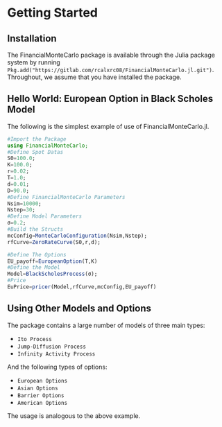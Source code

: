 # Getting Started

## Installation

The FinancialMonteCarlo package is available through the Julia package system by running `Pkg.add("https://gitlab.com/rcalxrc08/FinancialMonteCarlo.jl.git")`.
Throughout, we assume that you have installed the package.

## Hello World: European Option in Black Scholes Model

The following is the simplest example of use of FinancialMonteCarlo.jl.
```julia
#Import the Package
using FinancialMonteCarlo;
#Define Spot Datas
S0=100.0;
K=100.0;
r=0.02;
T=1.0;
d=0.01;
D=90.0;
#Define FinancialMonteCarlo Parameters
Nsim=10000;
Nstep=30;
#Define Model Parameters
σ=0.2;
#Build the Structs
mcConfig=MonteCarloConfiguration(Nsim,Nstep);
rfCurve=ZeroRateCurve(S0,r,d);

#Define The Options
EU_payoff=EuropeanOption(T,K)
#Define the Model
Model=BlackScholesProcess(σ);
#Price
EuPrice=pricer(Model,rfCurve,mcConfig,EU_payoff)
```

## Using Other Models and Options

The package contains a large number of models of three main types:

* `Ito Process`
* `Jump-Diffusion Process`
* `Infinity Activity Process`

And the following types of options:

* `European Options`
* `Asian Options`
* `Barrier Options`
* `American Options`

The usage is analogous to the above example.